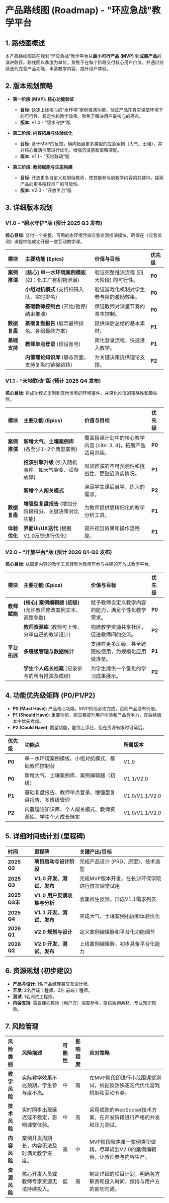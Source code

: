 # 产品路线图 (Roadmap) - "环应急战"教学平台

## 1. 路线图概述

本产品路线图旨在规划“环应急战”教学平台从**最小可行产品 (MVP)** 到**成熟产品**的演进路径。路线图以季度为单位，聚焦于在每个阶段交付核心用户价值，并通过持续迭代完善产品功能、丰富教学内容、提升用户体验。

## 2. 版本规划策略

* **第一阶段 (MVP): 核心功能验证**
    * **目标**: 快速上线核心的“水环境”案例推演功能，验证产品在真实课堂环境下的可行性、稳定性和教学效果。聚焦于解决用户最核心的痛点。
    * **版本**: V1.0 - “碧水守护”版

* **第二阶段: 内容拓展与体验优化**
    * **目标**: 基于MVP的反馈，横向拓展更多类型的应急案例（大气、土壤），并对核心推演引擎进行优化，增强沉浸感和策略深度。
    * **版本**: V1.1 - “天地联动”版

* **第三阶段: 教师赋能与生态构建**
    * **目标**: 开放更多自定义权限给教师，使其能参与到教学内容的共建中。探索产品向更多院校推广的可能性。
    * **版本**: V2.0 - “开放平台”版

## 3. 详细版本规划

### **V1.0 - “碧水守护”版 (预计 2025 Q3 发布)**

**核心目标**: 交付一个完整、可用的水环境污染应急监测推演模块，确保在《应急监测》课程中能成功开展一堂互动教学课。

| 模块         | 主要功能 (Epics)                                       | 价值与目标                                         | 优先级 |
| :----------- | :----------------------------------------------------- | :------------------------------------------------- | :----- |
| **案例推演** | **[核心] 单一水环境案例模板** (如：化工厂有机物泄漏)   | 验证完整推演流程 (四大阶段) 的可行性。             | **P0** |
|              | **小组对抗模式** (支持扫码入队、实时排名)                | 验证游戏化机制对学生参与度的激励效果。             | **P0** |
|              | **基础教师控制台** (开始/暂停/结束推演)                  | 保证教师对课堂节奏的基本控制。                     | **P0** |
| **数据复盘** | **基础复盘报告** (展示最终排名、各组最终方案)            | 提供课后总结的基本素材。                           | **P1** |
| **基础支持** | **教师单点登录** (预设账号)                              | 简化登录流程，快速进入教学。                       | **P1** |
|              | **内置理论知识库** (静态页面，支持复盘时链接跳转)        | 为关键决策提供理论支撑。                           | **P2** |

### **V1.1 - “天地联动”版 (预计 2025 Q4 发布)**

**核心目标**: 将成功模式复制到其他类型的环境事件，并深化推演的策略性和趣味性。

| 模块         | 主要功能 (Epics)                                       | 价值与目标                                                               | 优先级 |
| :----------- | :----------------------------------------------------- | :----------------------------------------------------------------------- | :----- |
| **案例推演** | **新增大气、土壤案例库** (各至少1-2个典型案例)         | 覆盖授课计划中的核心教学内容 [cite: 3, 4]，拓展产品适用范围。                  | **P0** |
|              | **推演引擎升级** (引入随机事件，如天气突变、设备故障)    | 增加推演的不可预测性和挑战性，更贴近真实情况。                           | **P1** |
|              | **新增个人闯关模式** | 满足学生课后自学、练习的需求。                                           | **P2** |
| **数据复盘** | **增强型复盘报告** (增加分阶段得分、关键决策对比功能)    | 为教师提供更精细化的教学分析工具。                                       | **P1** |
| **体验优化** | **界面UI/UX迭代** (根据V1.0反馈进行优化)               | 提升视觉效果和操作流畅度。                                               | **P1** |

### **V2.0 - “开放平台”版 (预计 2026 Q1-Q2 发布)**

**核心目标**: 从固定内容的教学工具转型为教师可参与共建的开放式教学平台。

| 模块         | 主要功能 (Epics)                                       | 价值与目标                                                              | 优先级 |
| :----------- | :----------------------------------------------------- | :----------------------------------------------------------------------- | :----- |
| **教师赋能** | **[核心] 案例编辑器 (初级)** (允许教师修改案例文本、调整参数) | 赋予教师自定义教学内容的能力，满足个性化教学需求。                       | **P0** |
|              | **教师资源库** (教师可上传、分享自己的教学设计)          | 构建教学资源共享社区，促进教师间的交流。                                 | **P2** |
| **平台拓展** | **多班级管理与数据统计** | 支持在更多班级、甚至跨院校使用，为规模化应用做准备。                     | **P1** |
|              | **学生个人成长档案** (记录参与的所有推演及成绩)          | 为学生提供一个量化的学习成果展示。                                       | **P2** |

## 4. 功能优先级矩阵 (P0/P1/P2)

* **P0 (Must Have)**: 产品核心功能，MVP阶段必须完成，否则产品没有价值。
* **P1 (Should Have)**: 重要功能，能显著提升用户体验和产品竞争力，在后续版本中优先考虑。
* **P2 (Could Have)**: 期望功能，能锦上添花，但在资源有限时可延后。

| 优先级 | 功能点                                                         | 所属版本 |
| :----- | :------------------------------------------------------------- | :------- |
| **P0** | 单一水环境案例模板、小组对抗模式、基础教师控制台               | V1.0     |
| **P0** | 新增大气、土壤案例库、案例编辑器（初级）                       | V1.1/V2.0|
| **P1** | 基础复盘报告、教师单点登录、增强型复盘报告、多班级管理         | V1.0/V1.1/V2.0|
| **P2** | 内置理论知识库、个人闯关模式、教师资源库、学生个人成长档案     | V1.0/V1.1/V2.0|

## 5. 详细时间线计划 (里程碑)

| 时间        | 里程碑                                       | 关键产出/目标                                  |
| :---------- | :------------------------------------------- | :--------------------------------------------- |
| **2025 Q2** | **项目启动与设计阶段** | 完成产品设计 (PRD、原型)、技术选型             |
| **2025 Q3** | **V1.0 开发、测试、发布** | 完成MVP版本开发，在长沙环保学院进行首次课堂试用 |
| **2025 Q3末**| **V1.0 用户反馈收集与分析** | 收集师生反馈，形成V1.1需求列表                 |
| **2025 Q4** | **V1.1 开发、测试、发布** | 完成大气、土壤案例拓展和体验优化               |
| **2026 Q1** | **V2.0 规划与设计** | 定义案例编辑器和平台化功能细节                 |
| **2026 Q2** | **V2.0 开发、测试、发布** | 上线案例编辑器，初步具备平台化能力             |

## 6. 资源规划 (初步建议)

* **产品与设计**: 1名产品经理兼交互设计师。
* **开发**: 2名后端工程师，2名 前端工程师。
* **测试**: 1名测试工程师。
* **内容支持**: 需要课程教师（用户方）深度参与，提供案例素材、专业知识校验。

## 7. 风险管理

| 风险类别 | 风险描述                                           | 可能性 | 影响程度 | 应对策略                                                               |
| :------- | :------------------------------------------------- | :----- | :------- | :--------------------------------------------------------------------- |
| **教学风险** | 实际教学效果不达预期，学生参与度不高。             | 中     | 高       | 在MVP阶段即进行小范围课堂测试，根据反馈快速迭代优化游戏机制和互动节奏。 |
| **技术风险** | 实时同步出现延迟或不稳定，影响课堂体验。           | 中     | 高       | 采用成熟的WebSocket技术方案，在开发阶段进行严格的并发和压力测试。        |
| **内容风险** | 案例开发周期长，内容无法及时满足教学进度。         | 高     | 中       | MVP阶段聚焦单一案例类型做精。尽早规划V2.0的案例编辑器，让教师参与内容生产。 |
| **资源风险** | 核心开发人员或教师专家资源无法持续投入。           | 低     | 高       | 制定详细的项目计划，明确各方职责和投入时间，保持与用户方的密切沟通。   |